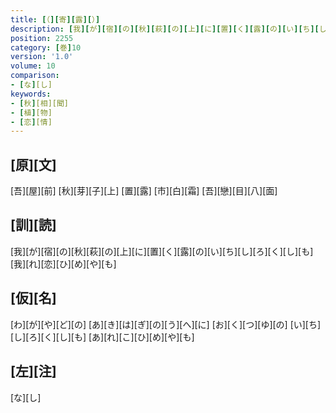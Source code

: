 ```yaml
---
title: [（][寄][露][）]
description: [我][が][宿][の][秋][萩][の][上][に][置][く][露][の][い][ち][し][ろ][く][し][も][我][れ][恋][ひ][め][や][も]
position: 2255
category: [巻]10
version: '1.0'
volume: 10
comparison:
- [な][し]
keywords:
- [秋][相][聞]
- [植][物]
- [恋][情]
---
```


## [原][文]

[吾][屋][前] [秋][芽][子][上] [置][露] [市][白][霜] [吾][戀][目][八][面]

## [訓][読]

[我][が][宿][の][秋][萩][の][上][に][置][く][露][の][い][ち][し][ろ][く][し][も][我][れ][恋][ひ][め][や][も]

## [仮][名]

[わ][が][や][ど][の] [あ][き][は][ぎ][の][う][へ][に] [お][く][つ][ゆ][の] [い][ち][し][ろ][く][し][も] [あ][れ][こ][ひ][め][や][も]

## [左][注]

[な][し]
